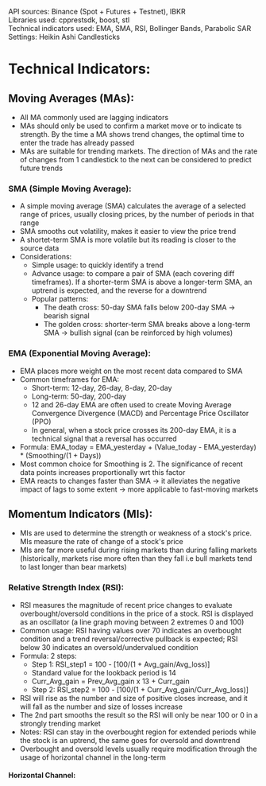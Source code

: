 API sources: Binance (Spot + Futures + Testnet), IBKR  
Libraries used: cpprestsdk, boost, stl  
Technical indicators used: EMA, SMA, RSI, Bollinger Bands, Parabolic SAR  
Settings: Heikin Ashi Candlesticks

# Technical Indicators:

## Moving Averages (MAs):

- All MA commonly used are lagging indicators
- MAs should only be used to confirm a market move or to indicate ts strength. By the time a MA shows trend changes, the optimal time to enter the trade has already passed
- MAs are suitable for trending markets. The direction of MAs and the rate of changes from 1 candlestick to the next can be considered to predict future trends

### SMA (Simple Moving Average):

- A simple moving average (SMA) calculates the average of a selected range of prices, usually closing prices, by the number of periods in that range
- SMA smooths out volatility, makes it easier to view the price trend
- A shortet-term SMA is more volatile but its reading is closer to the source data
- Considerations:
  - Simple usage: to quickly identify a trend
  - Advance usage: to compare a pair of SMA (each covering diff timeframes). If a shorter-term SMA is above a longer-term SMA, an uptrend is expected, and the reverse for a downtrend
  - Popular patterns:
    - The death cross: 50-day SMA falls below 200-day SMA -> bearish signal
    - The golden cross: shorter-term SMA breaks above a long-term SMA -> bullish signal (can be reinforced by high volumes)

### EMA (Exponential Moving Average):

- EMA places more weight on the most recent data compared to SMA
- Common timeframes for EMA:
  - Short-term: 12-day, 26-day, 8-day, 20-day
  - Long-term: 50-day, 200-day
  - 12 and 26-day EMA are often used to create Moving Average Convergence Divergence (MACD) and Percentage Price Oscillator (PPO)
  - In general, when a stock price crosses its 200-day EMA, it is a technical signal that a reversal has occurred
- Formula: EMA_today = EMA_yesterday + (Value_today - EMA_yesterday) \* (Smoothing/(1 + Days))
- Most common choice for Smoothing is 2. The significance of recent data points increases proportionally wrt this factor
- EMA reacts to changes faster than SMA -> it alleviates the negative impact of lags to some extent -> more applicable to fast-moving markets

## Momentum Indicators (MIs):

- MIs are used to determine the strength or weakness of a stock's price. MIs measure the rate of change of a stock's price
- MIs are far more useful during rising markets than during falling markets (historically, markets rise more often than they fall i.e bull markets tend to last longer than bear markets)

### Relative Strength Index (RSI):

- RSI measures the magnitude of recent price changes to evaluate overbought/oversold conditions in the price of a stock. RSI is displayed as an oscillator (a line graph moving between 2 extremes 0 and 100)
- Common usage: RSI having values over 70 indicates an overbought condition and a trend reversal/corrective pullback is expected; RSI below 30 indicates an oversold/undervalued condition
- Formula: 2 steps:
  - Step 1: RSI_step1 = 100 - \[100/(1 + Avg_gain/Avg_loss)\]
  - Standard value for the lookback period is 14
  - Curr_Avg_gain = Prev_Avg_gain x 13 + Curr_gain
  - Step 2: RSI_step2 = 100 - \[100/(1 + Curr_Avg_gain/Curr_Avg_loss)\]
- RSI will rise as the number and size of positive closes increase, and it will fall as the number and size of losses increase
- The 2nd part smooths the result so the RSI will only be near 100 or 0 in a strongly trending market
- Notes: RSI can stay in the overbought region for extended periods while the stock is an uptrend, the same goes for oversold and downtrend
- Overbought and oversold levels usually require modification through the usage of horizontal channel in the long-term

#### Horizontal Channel:
